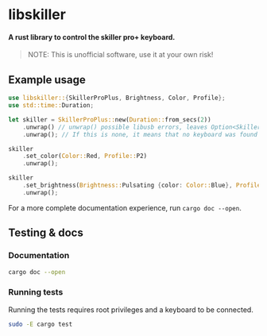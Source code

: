 # libskiller

#### A rust library to control the skiller pro+ keyboard.

> NOTE: This is unofficial software, use it at your own risk!

## Example usage

```rs
use libskiller::{SkillerProPlus, Brightness, Color, Profile};
use std::time::Duration;

let skiller = SkillerProPlus::new(Duration::from_secs(2))
    .unwrap() // unwrap() possible libusb errors, leaves Option<SkillerProPlus>
    .unwrap(); // If this is none, it means that no keyboard was found

skiller
    .set_color(Color::Red, Profile::P2)
    .unwrap();

skiller
    .set_brightness(Brightness::Pulsating {color: Color::Blue}, Profile::P3)
    .unwrap();
```

For a more complete documentation experience, run `cargo doc --open`.

## Testing & docs

### Documentation

```sh
cargo doc --open
```

### Running tests

Running the tests requires root privileges and a keyboard to be connected.

```sh
sudo -E cargo test
```
